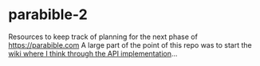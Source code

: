 # parabible-2
Resources to keep track of planning for the next phase of <https://parabible.com>
A large part of the point of this repo was to start the [wiki where I think through the API implementation](https://github.com/parabible/parabible-2/wiki/Parabible-API-(design-doc))...
